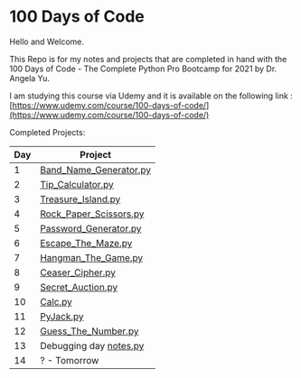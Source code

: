 # 100 Days of Code
 
Hello and Welcome. 

This Repo is for my notes and projects that are completed in hand with the 100 Days of Code - The Complete Python Pro Bootcamp for 2021 by Dr. Angela Yu.

I am studying this course via Udemy and it is available on the following link : [https://www.udemy.com/course/100-days-of-code/](https://www.udemy.com/course/100-days-of-code/)

Completed Projects:

| Day 	| Project                	|
|-----	|------------------------	|
| 1   	| [Band_Name_Generator.py](https://github.com/ha3ks/100-Days-of-Code/tree/main/Days/Day%201) 	|
| 2   	| [Tip_Calculator.py](https://github.com/ha3ks/100-Days-of-Code/tree/main/Days/Day%202)      	|
| 3   	| [Treasure_Island.py](https://github.com/ha3ks/100-Days-of-Code/tree/main/Days/Day%203)     	|
| 4    	| [Rock_Paper_Scissors.py](https://github.com/ha3ks/100-Days-of-Code/tree/main/Days/Day%204) 	|
| 5   	| [Password_Generator.py](https://github.com/ha3ks/100-Days-of-Code/tree/main/Days/Day%205)   	|
| 6   	| [Escape_The_Maze.py](https://github.com/ha3ks/100-Days-of-Code/tree/main/Days/Day%206)     	|
| 7   	| [Hangman_The_Game.py](https://github.com/ha3ks/100-Days-of-Code/tree/main/Days/Day%207)     	|
| 8   	| [Ceaser_Cipher.py](https://github.com/ha3ks/100-Days-of-Code/tree/main/Days/Day%208)          |
| 9   	| [Secret_Auction.py](https://github.com/ha3ks/100-Days-of-Code/tree/main/Days/Day%209)         | 
| 10   	| [Calc.py](https://github.com/ha3ks/100-Days-of-Code/tree/main/Days/Day%2010)                  | 
| 11   	| [PyJack.py](https://github.com/ha3ks/100-Days-of-Code/tree/main/Days/Day%2011)                | 
| 12   	| [Guess_The_Number.py](https://github.com/ha3ks/100-Days-of-Code/tree/main/Days/Day%2012)      | 
| 13   	| Debugging day [notes.py](https://github.com/ha3ks/100-Days-of-Code/tree/main/Days/Day%2013)              | 
| 14   	| ? - Tomorrow              | 